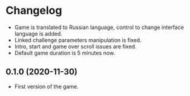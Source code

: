 # Changelog

- Game is translated to Russian language, control to change interface language is added.
- Linked challenge parameters manipulation is fixed.
- Intro, start and game over scroll issues are fixed.
- Default game duration is 5 minutes now.

## 0.1.0 (2020-11-30)

- First version of the game.
